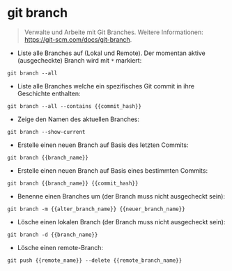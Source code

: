 # git branch

> Verwalte und Arbeite mit Git Branches.
> Weitere Informationen: <https://git-scm.com/docs/git-branch>.

- Liste alle Branches auf (Lokal und Remote). Der momentan aktive (ausgecheckte) Branch wird mit `*` markiert:

`git branch --all`

- Liste alle Branches welche ein spezifisches Git commit in ihre Geschichte enthalten:

`git branch --all --contains {{commit_hash}}`

- Zeige den Namen des aktuellen Branches:

`git branch --show-current`

- Erstelle einen neuen Branch auf Basis des letzten Commits:

`git branch {{branch_name}}`

- Erstelle einen neuen Branch auf Basis eines bestimmten Commits:

`git branch {{branch_name}} {{commit_hash}}`

- Benenne einen Branches um (der Branch muss nicht ausgecheckt sein):

`git branch -m {{alter_branch_name}} {{neuer_branch_name}}`

- Lösche einen lokalen Branch (der Branch muss nicht ausgecheckt sein):

`git branch -d {{branch_name}}`

- Lösche einen remote-Branch:

`git push {{remote_name}} --delete {{remote_branch_name}}`
